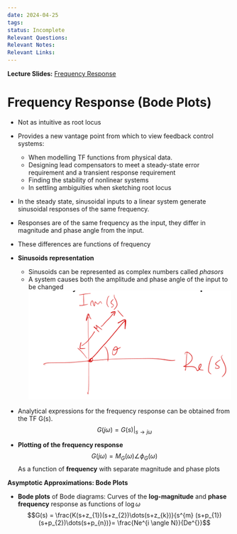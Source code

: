 ```yaml
---
date: 2024-04-25
tags: 
status: Incomplete
Relevant Questions: 
Relevant Notes: 
Relevant Links:
---
```

**Lecture Slides:**
[Frequency Response](Attachments/Workshop%20Ch10%20-%20Frequency%20Response_v1_annotated-1.pdf)
# Frequency Response (Bode Plots)
- Not as intuitive as root locus
- Provides a new vantage point from which to view feedback control systems:
	- When modelling TF functions from physical data.
	- Designing lead compensators to meet a steady-state error requirement and a transient response requirement
	- Finding the stability of nonlinear systems
	- In settling ambiguities when sketching root locus

- In the steady state, sinusoidal inputs to a linear system generate sinusoidal responses of the same frequency.
- Responses are of the same frequency as the input, they differ in magnitude and phase angle from the input.
- These differences are functions of frequency
- **Sinusoids representation**
	- Sinusoids can be represented as complex numbers called *phasors*
	- A system causes both the amplitude and phase angle of the input to be changed
![500](Attachments/Pasted%20image%2020240425222054.png)

- Analytical expressions for the frequency response can be obtained from the TF G(s).
$$G(j \omega) = G(s)|_{s\rightarrow j \omega}$$

- **Plotting of the frequency response**
$$G(j \omega) = M_{G} (\omega) \angle \phi_{G} (\omega)$$
As a function of **frequency** with separate magnitude and phase plots


**Asymptotic Approximations: Bode Plots**
- **Bode plots** of Bode diagrams: Curves of the **log-magnitude** and **phase frequency** response as functions of $\log \omega$
$$G(s) = \frac{K(s+z_{1})(s+z_{2})\dots(s+z_{k})}{s^{m} (s+p_{1})(s+p_{2})\dots(s+p_{n})}= \frac{Ne^{i \angle N}}{De^{}}$$